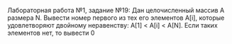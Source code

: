 Лабораторная работа №1, задание №19: Дан целочисленный массив A размера N. Вывести номер первого из тех его элементов A[i], которые удовлетворяют двойному неравенству: 
A[1] < A[i] < A[N]. 
Если таких элементов нет, то вывести 0
